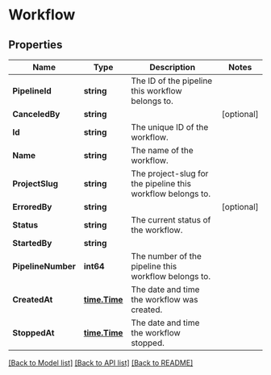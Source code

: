 # Workflow

## Properties

Name | Type | Description | Notes
------------ | ------------- | ------------- | -------------
**PipelineId** | **string** | The ID of the pipeline this workflow belongs to. | 
**CanceledBy** | **string** |  | [optional] 
**Id** | **string** | The unique ID of the workflow. | 
**Name** | **string** | The name of the workflow. | 
**ProjectSlug** | **string** | The project-slug for the pipeline this workflow belongs to. | 
**ErroredBy** | **string** |  | [optional] 
**Status** | **string** | The current status of the workflow. | 
**StartedBy** | **string** |  | 
**PipelineNumber** | **int64** | The number of the pipeline this workflow belongs to. | 
**CreatedAt** | [**time.Time**](time.Time.md) | The date and time the workflow was created. | 
**StoppedAt** | [**time.Time**](time.Time.md) | The date and time the workflow stopped. | 

[[Back to Model list]](../README.md#documentation-for-models) [[Back to API list]](../README.md#documentation-for-api-endpoints) [[Back to README]](../README.md)


